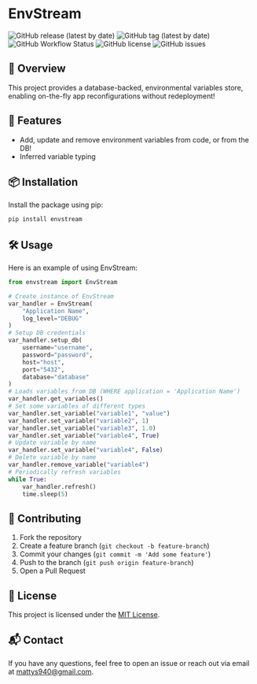 # EnvStream

![GitHub release (latest by date)](https://img.shields.io/github/v/release/mjsully/envstream)
![GitHub tag (latest by date)](https://img.shields.io/github/v/tag/mjsully/envstream)
![GitHub Workflow Status](https://img.shields.io/github/actions/workflow/status/mjsully/envstream/python-publish.yml)
![GitHub license](https://img.shields.io/github/license/mjsully/envstream)
![GitHub issues](https://img.shields.io/github/issues/mjsully/envstream)

## 📌 Overview

This project provides a database-backed, environmental variables store, enabling on-the-fly app reconfigurations without redeployment!

## 🚀 Features

* Add, update and remove environment variables from code, or from the DB!
* Inferred variable typing

## 📦 Installation

Install the package using pip:
```bash
pip install envstream
```

## 🛠 Usage

Here is an example of using EnvStream:
```python
from envstream import EnvStream

# Create instance of EnvStream
var_handler = EnvStream(
    "Application Name",
    log_level="DEBUG"
)
# Setup DB credentials
var_handler.setup_db(
    username="username",
    password="password",
    host="host",
    port="5432",
    database="database"
)
# Loads variables from DB (WHERE application = 'Application Name')
var_handler.get_variables()
# Set some variables of different types
var_handler.set_variable("variable1", "value") 
var_handler.set_variable("variable2", 1)
var_handler.set_variable("variable3", 1.0)
var_handler.set_variable("variable4", True)
# Update variable by name
var_handler.set_variable("variable4", False)
# Delete variable by name
var_handler.remove_variable("variable4")
# Periodically refresh variables
while True:
    var_handler.refresh()
    time.sleep(5)
```

## 🤝 Contributing

1. Fork the repository
2. Create a feature branch (`git checkout -b feature-branch`)
3. Commit your changes (`git commit -m 'Add some feature'`)
4. Push to the branch (`git push origin feature-branch`)
5. Open a Pull Request

## 📜 License

This project is licensed under the [MIT License](LICENSE).

## 📬 Contact

If you have any questions, feel free to open an issue or reach out via email at [mattys940@gmail.com](mailto:mattys940@gmail.com).
